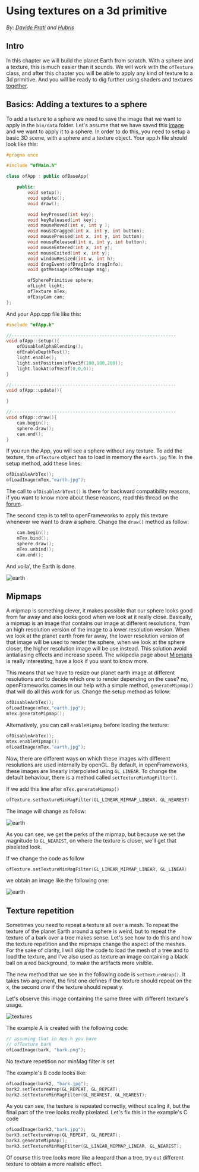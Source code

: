 # Using textures on a 3d primitive

*By: [ Davide Prati](http://www.davideprati.com/) and [Hubris](http://hubris.xyz)*

## Intro

In this chapter we will build the planet Earth from scratch. With a sphere and a texture, this is much easier than it sounds. We will work with the `ofTexture` class, and after this chapter you will be able to apply any kind of texture to a 3d primitive. And you will be ready to dig further using shaders and textures [together](/ofBook/chapters/shaders.html#addingtextures).

## Basics: Adding a textures to a sphere

To add a texture to a sphere we need to save the image that we want to apply in the `bin/data` folder. Let's assume that we have saved this [image](http://paulbourke.net/geometry/transformationprojection/earth.jpg) and we want to apply it to a sphere. In order to do this, you need to setup a basic 3D scene, with a sphere and a texture object. Your app.h file should look like this:

```cpp
#pragma once

#include "ofMain.h"

class ofApp : public ofBaseApp{

    public:
        void setup();
        void update();
        void draw();

        void keyPressed(int key);
        void keyReleased(int key);
        void mouseMoved(int x, int y );
        void mouseDragged(int x, int y, int button);
        void mousePressed(int x, int y, int button);
        void mouseReleased(int x, int y, int button);
        void mouseEntered(int x, int y);
        void mouseExited(int x, int y);
        void windowResized(int w, int h);
        void dragEvent(ofDragInfo dragInfo);
        void gotMessage(ofMessage msg);

        ofSpherePrimitive sphere;
        ofLight light;
        ofTexture mTex;
        ofEasyCam cam;
};
```

And your App.cpp file like this:

```cpp
#include "ofApp.h"

//--------------------------------------------------------------
void ofApp::setup(){
    ofDisableAlphaBlending();
    ofEnableDepthTest();
    light.enable();
    light.setPosition(ofVec3f(100,100,200));
    light.lookAt(ofVec3f(0,0,0));
}

//--------------------------------------------------------------
void ofApp::update(){

}

//--------------------------------------------------------------
void ofApp::draw(){
    cam.begin();
    sphere.draw();
    cam.end();
}
```

If you run the App, you will see a sphere without any texture. To add the texture, the `ofTexture` object has to load in memory the `earth.jpg` file.
In the setup method, add these lines:

```cpp
ofDisableArbTex();
ofLoadImage(mTex,"earth.jpg");
```

The call to `ofDisableArbText()` is there for backward compatibility reasons, if you want to know more about these reasons, read this thread on the [forum](https://forum.openframeworks.cc/t/what-does-ofdisablearbtex-do/26377).

The second step is to tell to openFrameworks to apply this texture whenever we want to draw a sphere. Change the `draw()` method as follow:

```cpp
    cam.begin();
    mTex.bind();
    sphere.draw();
    mTex.unbind();
    cam.end();
```

And voila', the Earth is done.

![earth](images/gl_linear.png)

## Mipmaps

A mipmap is something clever, it makes possible that our sphere looks good from far away and also looks good when we look at it really close. Basically, a mipmap is an image that contains our image at different resolutions, from an high resolution version of the image to a lower resolution version. When we look at the planet earth from far away, the lower resolution version of that image will be used to render the sphere, when we look at the sphere closer, the higher resolution image will be use instead. This solution avoid antialiasing effects and increase speed. The wikipedia page about [Mipmaps](https://en.wikipedia.org/wiki/Mipmap) is really interesting, have a look if you want to know more.

This means that we have to resize our planet earth image at different resolutions and to decide which one to render depending on the case? no, openFrameworks comes in our help with a simple method, `generateMipmap()` that will do all this work for us. Change the setup method as follow:

```cpp
ofDisableArbTex();
ofLoadImage(mTex,"earth.jpg");
mTex.generateMipmap();
```

Alternatively, you can call `enableMipmap` before loading the texture:

```cpp
ofDisableArbTex();
mtex.enableMipmap();
ofLoadImage(mTex,"earth.jpg");
```

Now, there are different ways on which these images with different resolutions are used internally by openGL. By default, in openFrameworks, these images are linearly interpolated using `GL_LINEAR`. To change the default behaviour, there is a method called `setTextureMinMagFilter()`.

If we add this line after `mTex.generateMipmap()`

```cpp
ofTexture.setTextureMinMagFilter(GL_LINEAR_MIPMAP_LINEAR, GL_NEAREST)
```

 The image will change as follow:

![earth](images/gl_nearest.png)


As you can see, we get the perks of the mipmap, but because we set the magnitude to `GL_NEAREST`, on where the texture is closer, we'll get that pixelated look.

If we change the code as follow

```cpp
ofTexture.setTextureMinMagFilter(GL_LINEAR_MIPMAP_LINEAR, GL_LINEAR)
```

we obtain an image like the following one:

![earth](images/gl_linear_mip_map.png)


## Texture repetition

Sometimes you need to repeat a texture all over a mesh. To repeat the texture of the planet Earth around a sphere is weird, but to repeat the texture of a bark over a tree makes sense. Let's see how to do this and how the texture repetition and the mipmaps change the aspect of the meshes. For the sake of clarity, I will skip the code to load the mesh of a tree and to load the texture, and I've also used as texture an image containing a black ball on a red background, to make the artifacts more visible.

The new method that we see in the following code is `setTextureWrap()`. It takes two argument, the first one defines if the texture should repeat on the x, the second one if the texture should repeat y.

Let's observe this image containing the same three with different texture's usage.

![textures](images/repetition.jpg)

The example A is created with the following code:

```cpp
// assuming that in App.h you have
// ofTexture bark
ofLoadImage(bark, "bark.png");
```
No texture repetition nor minMag filter is set

The example's B code looks like:

```cpp
ofLoadImage(bark2, "bark.jpg");
bark2.setTextureWrap(GL_REPEAT, GL_REPEAT);
bark2.setTextureMinMagFilter(GL_NEAREST, GL_NEAREST);
```
As you can see, the texture is repeated correctly, without scaling it, but the final part of the tree looks really pixelated.
Let's fix this in the example's C code

```cpp
ofLoadImage(bark3,"bark.jpg");
bark3.setTextureWrap(GL_REPEAT, GL_REPEAT);
bark3.generateMipmap();
bark3.setTextureMinMagFilter(GL_LINEAR_MIPMAP_LINEAR, GL_NEAREST);
```

Of course this tree looks more like a leopard than a tree, try out different texture to obtain a more realistic effect.



